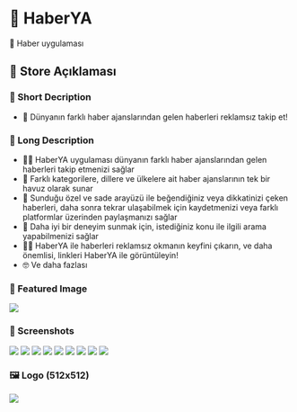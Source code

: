 
# 📰 HaberYA

📰 Haber uygulaması

## 🛒 Store Açıklaması

### 🎈 Short Decription

- 🎉 Dünyanın farklı haber ajanslarından gelen haberleri reklamsız takip et!

### 🎀 Long Description

- 🕵️‍♀️ HaberYA uygulaması dünyanın farklı haber ajanslarından gelen haberleri takip etmenizi sağlar
- 🎁 Farklı kategorilere, dillere ve ülkelere ait haber ajanslarının tek bir havuz olarak sunar
- 💖 Sunduğu özel ve sade arayüzü ile beğendiğiniz veya dikkatinizi çeken haberleri, daha sonra tekrar ulaşabilmek için kaydetmenizi veya farklı platformlar üzerinden paylaşmanızı sağlar
- 🎉 Daha iyi bir deneyim sunmak için, istediğiniz konu ile ilgili arama yapabilmenizi sağlar
- 💁‍♂️ HaberYA ile haberleri reklamsız okmanın keyfini çıkarın, ve daha önemlisi, linkleri HaberYA ile görüntüleyin!
- 🤓 Ve daha fazlası

### 🎴 Featured Image

![](../.github/assets/banner.jpg)

### 🤳 Screenshots

![](../.github/assets/splash.png)
![](../.github/assets/main_page.png)
![](../.github/assets/various_items.png)
![](../.github/assets/nav_drawer.png)
![](../.github/assets/reacted.png)
![](../.github/assets/search.png)
![](../.github/assets/detailed.png)
![](../.github/assets/web_view.png)
![](../.github/assets/share_action.png)

### 🖼 Logo (512x512)

![](../.github/assets/512.png)
